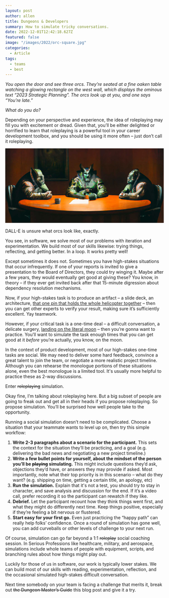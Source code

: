 ```yaml
---
layout: post
author: allen
title: Dungeons & Developers
summary: How to simulate tricky conversations.
date: 2022-12-01T12:42:18.627Z
featured: false
image: "/images/2022/orc-square.jpg"
categories:
  - Article
tags:
  - teams
  - best
---
```


*You open the door and see three orcs. They’re seated at a fine oaken table watching a glowing rectangle on the west wall, which displays the ominous text “2023 Strategic Planning”. The orcs look up at you, and one says “You’re late.”*

*What do you do?*

Depending on your perspective and experience, the idea of roleplaying may fill you with excitement or dread. Given that, you’ll be either delighted or horrified to learn that roleplaying is a powerful tool in your career development toolbox, and you should be using it more often – just don’t call it roleplaying.

<img src="/images/2022/orcs.jpg">
<div class="centered"><p>DALL-E is unsure what orcs look like, exactly.</p></div>

You see, in software, we solve most of our problems with iteration and experimentation. We build most of our skills likewise: trying things, reflecting, and getting better. In a loop. It works pretty well!

Except sometimes it does not. Sometimes you have high-stakes situations that occur infrequently. If one of your reports is invited to give a presentation to the Board of Directors, they could try winging it. Maybe after a few years, they would eventually get good at giving these? You know, in theory – if they ever get invited back after that 15-minute digression about dependency resolution mechanisms.

Now, if your high-stakes task is to produce an artifact – a slide deck, an architecture, [that one pin that holds the whole helicopter together](https://en.wikipedia.org/wiki/Jesus_nut) – then you can get other experts to verify your result, making sure it’s sufficiently excellent. Yay teamwork.

However, if your critical task is a one-time deal – a difficult conversation, a delicate surgery, [landing on the literal moon](https://www.space.com/artemis-astronauts-moonwalking-desert-simulation-2022) – then you’re gonna want to practice. You’ll want to simulate the task enough times that you can get good at it *before* you’re actually, you know, on the moon.

In the context of product development, most of our high-stakes one-time tasks are social. We may need to deliver some hard feedback, convince a great talent to join the team, or negotiate a more realistic project timeline. Although you can rehearse the monologue portions of these situations alone, even the best monologue is a limited tool. It's usually more helpful to practice these as 2-way discussions.

Enter ~~roleplaying~~ simulation.

Okay fine, I’m talking about roleplaying here. But a big subset of people are going to freak out and get all in their heads if you propose roleplaying. So propose simulation. You’ll be surprised how well people take to the opportunity.

Running a social simulation doesn’t need to be complicated. Choose a situation that your teammate wants to level up on, then try this simple workflow:

1. **Write 2-3 paragraphs about a scenario for the participant.** This sets the context for the situation they’ll be practicing, and a goal (e.g. delivering the bad news and negotiating a new project timeline.)
2. **Write a few bullet points for yourself, about the mindset of the person you’ll be ~~playing~~ simulating.** This might include questions they’d ask, objections they’d have, or answers they may provide if asked. Most importantly, note what their top priority is in this scenario – what do they want? (e.g. shipping on time, getting a certain title, an apology, etc) 
3. **Run the simulation.** Explain that it's not a test, you should try to stay in character, and save analysis and discussion for the end. If it’s a video call, prefer recording it so the participant can rewatch if they like.
4. **Debrief.** Let the participant recount how they think things went first, and what they might do differently next time. Keep things positive, especially if they’re feeling a bit nervous or flustered.
5. **Start easy for your first go.** Even just practicing the “happy path” can really help folks’ confidence. Once a round of simulation has gone well, you can add curveballs or other levels of challenge to your next run.

Of course, simulation can go far beyond a 1:1 ~~roleplay~~ social coaching session. In Serious Professions like healthcare, military, and aerospace, simulations include whole teams of people with equipment, scripts, and branching rules about how things might play out.

Luckily for those of us in software, our work is typically lower stakes. We can build most of our skills with reading, experimentation, reflection, and the occasional simulated high-stakes difficult conversation.

Next time somebody on your team is facing a challenge that merits it, break out ~~the Dungeon Master’s Guide~~ this blog post and give it a try.
